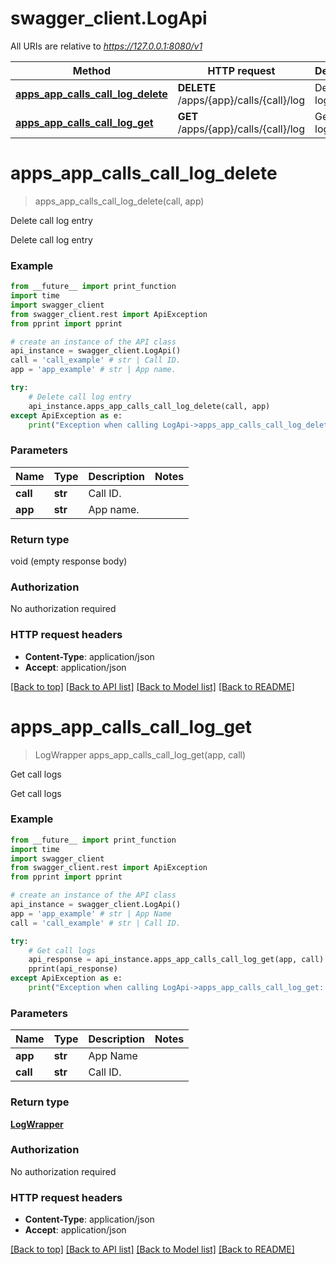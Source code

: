 # swagger_client.LogApi

All URIs are relative to *https://127.0.0.1:8080/v1*

Method | HTTP request | Description
------------- | ------------- | -------------
[**apps_app_calls_call_log_delete**](LogApi.md#apps_app_calls_call_log_delete) | **DELETE** /apps/{app}/calls/{call}/log | Delete call log entry
[**apps_app_calls_call_log_get**](LogApi.md#apps_app_calls_call_log_get) | **GET** /apps/{app}/calls/{call}/log | Get call logs


# **apps_app_calls_call_log_delete**
> apps_app_calls_call_log_delete(call, app)

Delete call log entry

Delete call log entry

### Example 
```python
from __future__ import print_function
import time
import swagger_client
from swagger_client.rest import ApiException
from pprint import pprint

# create an instance of the API class
api_instance = swagger_client.LogApi()
call = 'call_example' # str | Call ID.
app = 'app_example' # str | App name.

try: 
    # Delete call log entry
    api_instance.apps_app_calls_call_log_delete(call, app)
except ApiException as e:
    print("Exception when calling LogApi->apps_app_calls_call_log_delete: %s\n" % e)
```

### Parameters

Name | Type | Description  | Notes
------------- | ------------- | ------------- | -------------
 **call** | **str**| Call ID. | 
 **app** | **str**| App name. | 

### Return type

void (empty response body)

### Authorization

No authorization required

### HTTP request headers

 - **Content-Type**: application/json
 - **Accept**: application/json

[[Back to top]](#) [[Back to API list]](../README.md#documentation-for-api-endpoints) [[Back to Model list]](../README.md#documentation-for-models) [[Back to README]](../README.md)

# **apps_app_calls_call_log_get**
> LogWrapper apps_app_calls_call_log_get(app, call)

Get call logs

Get call logs

### Example 
```python
from __future__ import print_function
import time
import swagger_client
from swagger_client.rest import ApiException
from pprint import pprint

# create an instance of the API class
api_instance = swagger_client.LogApi()
app = 'app_example' # str | App Name
call = 'call_example' # str | Call ID.

try: 
    # Get call logs
    api_response = api_instance.apps_app_calls_call_log_get(app, call)
    pprint(api_response)
except ApiException as e:
    print("Exception when calling LogApi->apps_app_calls_call_log_get: %s\n" % e)
```

### Parameters

Name | Type | Description  | Notes
------------- | ------------- | ------------- | -------------
 **app** | **str**| App Name | 
 **call** | **str**| Call ID. | 

### Return type

[**LogWrapper**](LogWrapper.md)

### Authorization

No authorization required

### HTTP request headers

 - **Content-Type**: application/json
 - **Accept**: application/json

[[Back to top]](#) [[Back to API list]](../README.md#documentation-for-api-endpoints) [[Back to Model list]](../README.md#documentation-for-models) [[Back to README]](../README.md)

